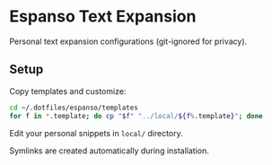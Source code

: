 # Espanso Text Expansion

Personal text expansion configurations (git-ignored for privacy).

## Setup

Copy templates and customize:

```bash
cd ~/.dotfiles/espanso/templates
for f in *.template; do cp "$f" "../local/${f%.template}"; done
```

Edit your personal snippets in `local/` directory.

Symlinks are created automatically during installation.
